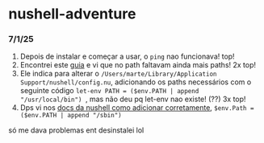 # nushell-adventure

### 7/1/25
1. Depois de instalar e começar a usar, o `ping` nao funcionava! top!
1. Encontrei este [guia](https://fuzzyblog.io/blog/nushell/2022/07/17/getting-nushell-usable-under-osx-for-myself.html) e vi que no path faltavam ainda mais paths! 2x top!
1. Ele indica para alterar o `/Users/marte/Library/Application Support/nushell/config.nu`, adicionando os paths necessários com o seguinte código `let-env PATH = ($env.PATH | append "/usr/local/bin")
`, mas não deu pq let-env nao existe! (??) 3x top!
1. Dps vi nos [docs da nushell como adicionar corretamente](https://www.nushell.sh/book/environment.html#env-var-assignment), `$env.Path = ($env.PATH | append "/sbin")`

só me dava problemas ent desinstalei lol
